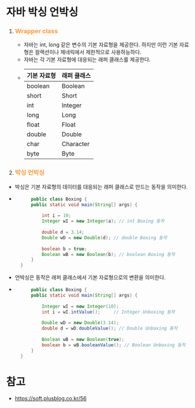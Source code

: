 # 자바 박싱 언박싱
1. ### __<span style="color:#ff9933">Wrapper class</span>__
   - 자바는 int, long 같은 변수의 기본 자료형을 제공한다. 하지만 이런 기본 자료형은 컬렉션이나 제네릭에서 제한적으로 사용하능하다.
   - 자바는 각 기본 자료형에 대응되는 래퍼 클래스를 제공한다.
   - |기본 자료형|래퍼 클래스|
       |---|---|
       |boolean|Boolean|
       |short|Short|
       |int|Integer|
       |long|Long|
       |float|Float|
       |double|Double|
       |char|Character|
       |byte|Byte|
1. ### __<span style="color:#ff9933">박싱 언박싱</span>__
- 박싱은 기본 자료형의 데이터를 대응되는 래퍼 클래스로 만드는 동작을 의미한다.
- ``` java
        public class Boxing {
        public static void main(String[] args) {
            
            int i = 10;
            Integer wI = new Integer(a); // int Boxing 동작
            
            double d = 3.14;
            Double wD = new Double(d); // double Boxing 동작
            
            boolean b = true;
            Boolean wB = new Boolean(b); // boolean Boxing 동작
        }
    }
- 언박싱은 동작은 래퍼 클래스에서 기본 자료형으로의 변환을 의미한다.
- ``` java
        public class Boxing {
        public static void main(String[] args) {
            
            Integer wI = new Integer(10);
            int i = wI.intValue();     // Integer Unboxing 동작
            
            Double wD = new Double(3.14);
            double d = wD.doubleValue(); // Double Unboxing 동작
            
            Boolean wB = new Boolean(true);
            boolean b = wB.booleanValue(); // Boolean Unboxing 동작
        }
    }

# 참고
- https://soft.plusblog.co.kr/56